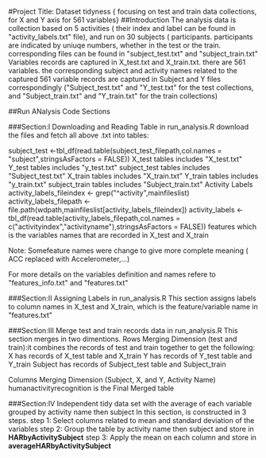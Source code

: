#Project Title: Dataset tidyness { focusing on test and train data collections, for X and Y axis for 561 variables}
##Introduction
The analysis data is collection based on 5 activities ( their index and label can be found in "activity_labels.txt" file), and run on 30 subjects ( participants. participants are indicated by uniuqe numbers, whether in the test or the train. corresponding files can be found in "subject_test.txt" and "subject_train.txt"
Variables records are captured in X_test.txt and X_train.txt. there are 561 variables.
the corresponding subject and activity names related to the captured 561 variable records are captured in Subject and Y files correspondingly ("Subject_test.txt" and "Y_test.txt" for the test collections, and "Subject_train.txt" and "Y_train.txt" for the train collections)

##Run ANalysis Code Sections

###Section:I Downloading and Reading Table in run_analysis.R
download the files and fetch all above .txt into tables:

subject_test <-tbl_df(read.table(subject_test_filepath,col.names = "subject",stringsAsFactors = FALSE))
X_test tables includes "X_test.txt"
Y_test tables includes "y_test.txt"
subject_test tables includes "Subject_test.txt"
X_train tables includes "X_train.txt"
Y_train tables includes "y_train.txt"
subject_train tables includes "Subject_train.txt"
Activity Labels
activity_labels_fileindex <- grep("^activity",mainfileslist)
activity_labels_filepath <- file.path(wdpath,mainfileslist[activity_labels_fileindex])
activity_labels <-tbl_df(read.table(activity_labels_filepath,col.names = c("activityindex","activityname"),stringsAsFactors = FALSE))
features  which is the variables names that are recorded in X_test and X_train

Note: Somefeature names were change to give more complete meaning ( ACC replaced with Accelerometer,...)

For more details on the variables definition and names refere to "features_info.txt" and "features.txt"

###Section:II Assigning Labels in run_analysis.R
This section assigns labels to column names in X_test and X_train, which is the feature/variable name in "features.txt"

###Section:III Merge test and train records data  in run_analysis.R
This section merges in two dimentions. 
Rows Merging Dimension (test and train):it combines the records of test and train together to get the following:
X has records of X_test table and X_train
Y has records of Y_test table and Y_train
Subject has records of Subject_test table and Subject_train

Columns Merging Dimension (Subject, X, and Y, Activity Name)
humanactivityrecognition  is the Final Merged table


 
###Section:IV Independent tidy data set with the average of each variable grouped by activity name then subject
In this section, is constructed in 3 steps.
step 1: Select columns related to mean and standard deviation of the variables
step 2: Group the table by activity name then subject and store in **HARbyActivitySubject**
step 3: Apply the mean on each column and store in **averageHARbyActivitySubject**

